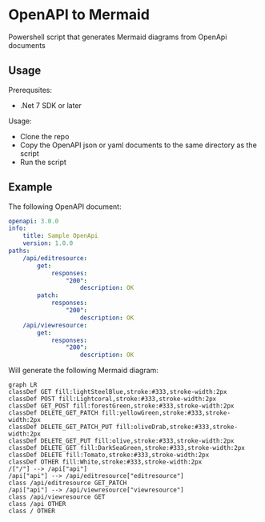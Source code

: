 # OpenAPI to Mermaid

Powershell script that generates Mermaid diagrams from OpenApi documents

## Usage

Prerequsites:

-   .Net 7 SDK or later

Usage:

-   Clone the repo
-   Copy the OpenAPI json or yaml documents to the same directory as the script
-   Run the script

## Example

The following OpenAPI document:

```yaml
openapi: 3.0.0
info:
    title: Sample OpenApi
    version: 1.0.0
paths:
    /api/editresource:
        get:
            responses:
                "200":
                    description: OK
        patch:
            responses:
                "200":
                    description: OK
    /api/viewresource:
        get:
            responses:
                "200":
                    description: OK
```

Will generate the following Mermaid diagram:

```mermaid
graph LR
classDef GET fill:lightSteelBlue,stroke:#333,stroke-width:2px
classDef POST fill:Lightcoral,stroke:#333,stroke-width:2px
classDef GET_POST fill:forestGreen,stroke:#333,stroke-width:2px
classDef DELETE_GET_PATCH fill:yellowGreen,stroke:#333,stroke-width:2px
classDef DELETE_GET_PATCH_PUT fill:oliveDrab,stroke:#333,stroke-width:2px
classDef DELETE_GET_PUT fill:olive,stroke:#333,stroke-width:2px
classDef DELETE_GET fill:DarkSeaGreen,stroke:#333,stroke-width:2px
classDef DELETE fill:Tomato,stroke:#333,stroke-width:2px
classDef OTHER fill:White,stroke:#333,stroke-width:2px
/["/"] --> /api["api"]
/api["api"] --> /api/editresource["editresource"]
class /api/editresource GET_PATCH
/api["api"] --> /api/viewresource["viewresource"]
class /api/viewresource GET
class /api OTHER
class / OTHER
```
